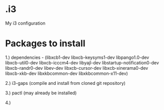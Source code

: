 # .i3
My i3 configuration

# Packages to install

1.) dependencies - (libxcb1-dev libxcb-keysyms1-dev libpango1.0-dev libxcb-util0-dev libxcb-icccm4-dev libyajl-dev libstartup-notification0-dev libxcb-randr0-dev libev-dev libxcb-cursor-dev libxcb-xinerama0-dev libxcb-xkb-dev libxkbcommon-dev libxkbcommon-x11-dev)

2.) i3-gaps (compile and install from cloned git repository)

3.) pactl (may already be installed)

4.) 


